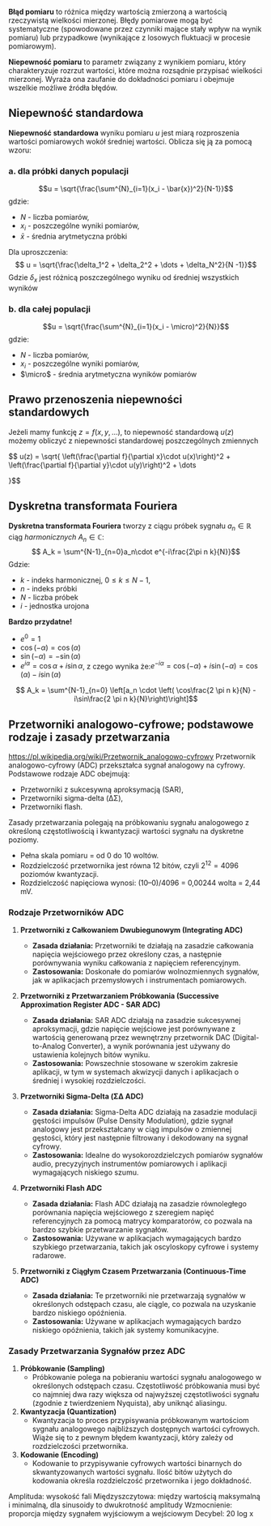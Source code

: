 **Błąd pomiaru** to różnica między wartością zmierzoną a wartością rzeczywistą wielkości mierzonej. Błędy pomiarowe mogą być systematyczne (spowodowane przez czynniki mające stały wpływ na wynik pomiaru) lub przypadkowe (wynikające z losowych fluktuacji w procesie pomiarowym).

**Niepewność pomiaru** to parametr związany z wynikiem pomiaru, który charakteryzuje rozrzut wartości, które można rozsądnie przypisać wielkości mierzonej. Wyraża ona zaufanie do dokładności pomiaru i obejmuje wszelkie możliwe źródła błędów.


## Niepewność standardowa

**Niepewność standardowa** wyniku pomiaru $u$ jest miarą rozproszenia wartości pomiarowych wokół średniej wartości. Oblicza się ją za pomocą wzoru:
### a. dla próbki danych populacji 
$$u = \sqrt{\frac{\sum^{N}_{i=1}(x_i - \bar{x})^2}{N-1}}$$
gdzie:
- $N$ - liczba pomiarów,
- $x_i$ - poszczególne wyniki pomiarów,
- $\bar{x}$ - średnia arytmetyczna próbki

Dla uproszczenia:
$$ u = \sqrt{\frac{\delta_1^2 + \delta_2^2 + \dots + \delta_N^2}{N -1}}$$
Gdzie $\delta_{x}$ jest różnicą poszczególnego wyniku od średniej wszystkich wyników


### b. dla całej populacji
$$u = \sqrt{\frac{\sum^{N}_{i=1}(x_i - \micro)^2}{N}}$$
gdzie:
- $N$ - liczba pomiarów,
- $x_i$ - poszczególne wyniki pomiarów,
- $\micro$ - średnia arytmetyczna wyników pomiarów

## Prawo przenoszenia niepewności standardowych

Jeżeli mamy funkcję $z = f(x,y,\dots)$, to niepewność standardową $u(z)$ możemy obliczyć z niepewności standardowej poszczególnych zmiennych

$$ u(z) = \sqrt{
\left(\frac{\partial f}{\partial x}\cdot u(x)\right)^2 + \left(\frac{\partial f}{\partial y}\cdot u(y)\right)^2 + \dots

}$$ 
## Dyskretna transformata Fouriera

**Dyskretna transformata Fouriera** tworzy z ciągu próbek sygnału $a_n \in \mathbb{R}$ ciąg *harmonicznych* $A_n \in \mathbb{C}$: 
$$
A_k = \sum^{N-1}_{n=0}a_n\cdot e^{-i\frac{2\pi n k}{N}}$$
	Gdzie:
 - $k$ - indeks harmonicznej, $0 \le k \le N-1$,
 - $n$ - indeks próbki
 - $N$ - liczba próbek
 - $i$ - jednostka urojona
 
**Bardzo przydatne!** 
- $e^0 = 1$
- $\cos(-\alpha) = \cos(\alpha)$
- $\sin(-\alpha) = -\sin(\alpha)$
- $e^{i\alpha} = \cos\alpha + i \sin\alpha$, z czego wynika że:$e^{-i\alpha} = \cos(-\alpha) + i\sin(-\alpha) = \cos(\alpha) - i \sin(\alpha)$

$$ A_k = \sum^{N-1}_{n=0} \left[a_n \cdot \left( \cos\frac{2 \pi n k}{N} - i\sin\frac{2 \pi n k}{N}\right)\right]$$
## Przetworniki analogowo-cyfrowe; podstawowe rodzaje i zasady przetwarzania


https://pl.wikipedia.org/wiki/Przetwornik_analogowo-cyfrowy
Przetwornik analogowo-cyfrowy (ADC) przekształca sygnał analogowy na cyfrowy. Podstawowe rodzaje ADC obejmują:

- Przetworniki z sukcesywną aproksymacją (SAR),
- Przetworniki sigma-delta (ΔΣ),
- Przetworniki flash.

Zasady przetwarzania polegają na próbkowaniu sygnału analogowego z określoną częstotliwością i kwantyzacji wartości sygnału na dyskretne poziomy.

- Pełna skala pomiaru = od 0 do 10 woltów.
- Rozdzielczość przetwornika jest równa 12 bitów, czyli $2^{12} = 4096$ poziomów kwantyzacji.
- Rozdzielczość napięciowa wynosi: (10–0)/4096 = 0,00244 wolta = 2,44 mV.

### Rodzaje Przetworników ADC

1. **Przetworniki z Całkowaniem Dwubiegunowym (Integrating ADC)**
    
    - **Zasada działania:** Przetworniki te działają na zasadzie całkowania napięcia wejściowego przez określony czas, a następnie porównywania wyniku całkowania z napięciem referencyjnym.
    - **Zastosowania:** Doskonałe do pomiarów wolnozmiennych sygnałów, jak w aplikacjach przemysłowych i instrumentach pomiarowych.
2. **Przetworniki z Przetwarzaniem Próbkowania (Successive Approximation Register ADC - SAR ADC)**
    
    - **Zasada działania:** SAR ADC działają na zasadzie sukcesywnej aproksymacji, gdzie napięcie wejściowe jest porównywane z wartością generowaną przez wewnętrzny przetwornik DAC (Digital-to-Analog Converter), a wynik porównania jest używany do ustawienia kolejnych bitów wyniku.
    - **Zastosowania:** Powszechnie stosowane w szerokim zakresie aplikacji, w tym w systemach akwizycji danych i aplikacjach o średniej i wysokiej rozdzielczości.
3. **Przetworniki Sigma-Delta (ΣΔ ADC)**
    
    - **Zasada działania:** Sigma-Delta ADC działają na zasadzie modulacji gęstości impulsów (Pulse Density Modulation), gdzie sygnał analogowy jest przekształcany w ciąg impulsów o zmiennej gęstości, który jest następnie filtrowany i dekodowany na sygnał cyfrowy.
    - **Zastosowania:** Idealne do wysokorozdzielczych pomiarów sygnałów audio, precyzyjnych instrumentów pomiarowych i aplikacji wymagających niskiego szumu.
4. **Przetworniki Flash ADC**
    
    - **Zasada działania:** Flash ADC działają na zasadzie równoległego porównania napięcia wejściowego z szeregiem napięć referencyjnych za pomocą matrycy komparatorów, co pozwala na bardzo szybkie przetwarzanie sygnałów.
    - **Zastosowania:** Używane w aplikacjach wymagających bardzo szybkiego przetwarzania, takich jak oscyloskopy cyfrowe i systemy radarowe.
5. **Przetworniki z Ciągłym Czasem Przetwarzania (Continuous-Time ADC)**
    
    - **Zasada działania:** Te przetworniki nie przetwarzają sygnałów w określonych odstępach czasu, ale ciągle, co pozwala na uzyskanie bardzo niskiego opóźnienia.
    - **Zastosowania:** Używane w aplikacjach wymagających bardzo niskiego opóźnienia, takich jak systemy komunikacyjne.

### Zasady Przetwarzania Sygnałów przez ADC

1. **Próbkowanie (Sampling)**
    - Próbkowanie polega na pobieraniu wartości sygnału analogowego w określonych odstępach czasu. Częstotliwość próbkowania musi być co najmniej dwa razy większa od najwyższej częstotliwości sygnału (zgodnie z twierdzeniem Nyquista), aby uniknąć aliasingu.
2. **Kwantyzacja (Quantization)**
    - Kwantyzacja to proces przypisywania próbkowanym wartościom sygnału analogowego najbliższych dostępnych wartości cyfrowych. Wiąże się to z pewnym błędem kwantyzacji, który zależy od rozdzielczości przetwornika.
3. **Kodowanie (Encoding)**
    - Kodowanie to przypisywanie cyfrowych wartości binarnych do skwantyzowanych wartości sygnału. Ilość bitów użytych do kodowania określa rozdzielczość przetwornika i jego dokładność.



Amplituda: wysokość fali
Międzyszczytowa: między wartością maksymalną i minimalną, dla sinusoidy to dwukrotność amplitudy
Wzmocnienie: proporcja między sygnałem wyjściowym a wejściowym
Decybel:  20 log x
